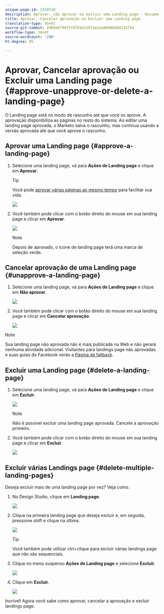```yaml
---
unique-page-id: 2359710
description: Aprovar, não aprovar ou excluir uma Landing page - Documentos do Marketing - Documentação do produto
title: Aprovar, Cancelar aprovação ou Excluir uma Landing page
translation-type: tm+mt
source-git-commit: 2969e6f94f5fd781e2167ae2aa8680bb8d134754
workflow-type: tm+mt
source-wordcount: '290'
ht-degree: 0%

---
```



# Aprovar, Cancelar aprovação ou Excluir uma Landing page {#approve-unapprove-or-delete-a-landing-page}

O Landing page está no modo de rascunho até que você os aprove. A aprovação disponibiliza as páginas no resto do sistema. Ao editar uma landing page aprovada, o Marketo salva o rascunho, mas continua usando a versão aprovada até que você aprove o rascunho.

## Aprovar uma Landing page {#approve-a-landing-page}

1. Selecione uma landing page, vá para **Ações de Landing page** e clique em **Aprovar**.

   >[!TIP]
   >
   >Você pode [aprovar várias páginas ao mesmo tempo](/help/marketo/product-docs/demand-generation/landing-pages/landing-page-actions/approve-multiple-landing-pages-at-once.md) para facilitar sua vida.

   ![](assets/image2014-9-16-15-3a28-3a22.png)

1. Você também pode clicar com o botão direito do mouse em sua landing page e clicar em **Aprovar**.

   ![](assets/image2014-9-16-15-3a30-3a4.png)

   >[!NOTE]
   >
   >Depois de aprovado, o ícone de landing page terá uma marca de seleção verde.

## Cancelar aprovação de uma Landing page {#unapprove-a-landing-page}

1. Selecione uma landing page, vá para **Ações de Landing page** e clique em **Não aprovar**.

   ![](assets/image2014-9-16-15-3a31-3a8.png)

1. Você também pode clicar com o botão direito do mouse em sua landing page e clicar em **Cancelar aprovação**.

   ![](assets/image2014-9-16-15-3a31-3a34.png)

>[!NOTE]
>
>Sua landing page não aprovada não é mais publicada na Web e não gerará nenhuma atividade adicional. Visitantes para landings page não aprovadas e suas guias do Facebook verão a [Página de fallback](/help/marketo/product-docs/administration/settings/set-a-fallback-page.md).

## Excluir uma Landing page {#delete-a-landing-page}

1. Selecione uma landing page, vá para **Ações de Landing page** e clique em **Excluir**.

   ![](assets/image2014-9-16-15-3a49-3a59.png)

   >[!NOTE]
   >
   >Não é possível excluir uma landing page aprovada. Cancele a aprovação primeiro.

1. Você também pode clicar com o botão direito do mouse em sua landing page e clicar em **Excluir**.

   ![](assets/image2014-9-16-15-3a50-3a40.png)

## Excluir várias Landings page {#delete-multiple-landing-pages}

Deseja excluir mais de uma landing page por vez? Veja como.

1. No Design Studio, clique em **Landing page**.

   ![](assets/one.png)

1. Clique na primeira landing page que deseja excluir e, em seguida, pressione shift e clique na última.

   ![](assets/two.png)

   >[!TIP]
   >
   >Você também pode utilizar ctrl+clique para excluir várias landings page que não são sequenciais.

1. Clique no menu suspenso **Ações de Landing page** e selecione **Excluir**.

   ![](assets/three.png)

1. Clique em **Excluir**.

   ![](assets/four.png)

Incrível! Agora você sabe como aprovar, cancelar a aprovação e excluir landings page.
